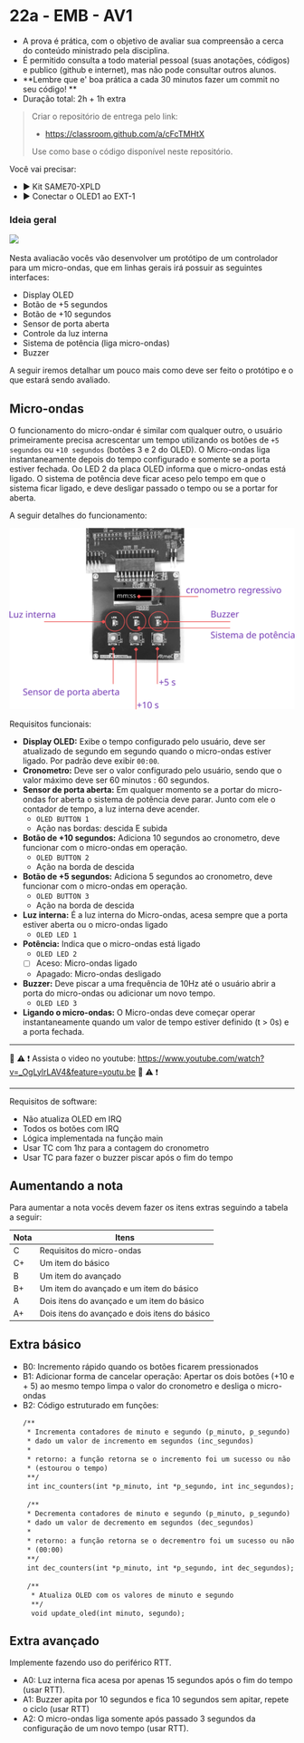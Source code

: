 # 22a - EMB - AV1

- A prova é prática, com o objetivo de avaliar sua compreensão a cerca do conteúdo ministrado pela disciplina. 
- É permitido consulta a todo material pessoal (suas anotações, códigos) e publico (github e internet), mas não pode consultar outros alunos.
- **Lembre que e' boa prática a cada 30 minutos fazer um commit no seu código! **
- Duração total: 2h + 1h extra

>  Criar o repositório de entrega pelo link:
>  - https://classroom.github.com/a/cFcTMHtX
>
>  Use como base o código disponível neste repositório.

Você vai precisar:

- ▶️ Kit SAME70-XPLD
- ▶️ Conectar o OLED1 ao EXT-1

### Ideia geral

![](https://m.media-amazon.com/images/I/81Qlt6DNbCL._AC_SX522_.jpg)

Nesta avaliacão vocês vão desenvolver um protótipo de um controlador para um micro-ondas, que em linhas gerais irá possuir as seguintes interfaces:

- Display OLED
- Botão de +5 segundos
- Botão de +10 segundos
- Sensor de porta aberta
- Controle da luz interna 
- Sistema de potência (liga micro-ondas)
- Buzzer 

A seguir iremos detalhar um pouco mais como deve ser feito o protótipo e o que estará sendo avaliado.

## Micro-ondas

O funcionamento do micro-ondar é similar com qualquer outro, o usuário primeiramente precisa acrescentar um tempo utilizando os botões de `+5 segundos` ou `+10 segundos` (botões 3 e 2 do OLED). O Micro-ondas liga instantaneamente depois do tempo configurado e somente se a porta estiver fechada. Oo LED 2 da placa OLED informa que o micro-ondas está ligado. O sistema de potência deve ficar aceso pelo tempo em que o sistema ficar ligado, e deve desligar passado o tempo ou se a portar for aberta.

A seguir detalhes do funcionamento:

![](diagrama.png)

Requisitos funcionais:

- **Display OLED:** Exibe o tempo configurado pelo usuário, deve ser atualizado de segundo em segundo quando o micro-ondas estiver ligado. Por padrão deve exibir `00:00`.
- **Cronometro:** Deve ser o valor configurado pelo usuário, sendo que o valor máximo deve ser 60 minutos : 60 segundos. 
- **Sensor de porta aberta:** Em qualquer momento se a portar do micro-ondas for aberta o sistema de potência deve parar. Junto com ele o contador de tempo, a luz interna deve acender.
    - `OLED BUTTON 1`
    - Ação nas bordas: descida E subida
- **Botão de +10 segundos:** Adiciona 10 segundos ao cronometro, deve funcionar com o micro-ondas em operação.
   - `OLED BUTTON 2`
   - Ação na borda de descida 
- **Botão de +5 segundos:** Adiciona 5 segundos ao cronometro, deve funcionar com o micro-ondas em operação.
   - `OLED BUTTON 3`
   - Ação na borda de descida 
- **Luz interna:** É a luz interna do Micro-ondas, acesa sempre que a porta estiver aberta ou o micro-ondas ligado
    - `OLED LED 1`
- **Potência:** Indica que o micro-ondas está ligado
    - `OLED LED 2`
    - [ ] Aceso: Micro-ondas ligado
    - Apagado: Micro-ondas desligado
- **Buzzer:** Deve piscar a uma frequência de 10Hz até o usuário abrir a porta do micro-ondas ou adicionar um novo tempo.
    - `OLED LED 3`
- **Ligando o micro-ondas:** O Micro-ondas deve começar operar instantaneamente quando um valor de tempo estiver definido (t > 0s) e a porta fechada.

-------------------

🎥 ⚠️ ❗ Assista o video no youtube: https://www.youtube.com/watch?v=_OgLylrLAV4&feature=youtu.be 🎥 ⚠️ ❗

-------------------

Requisitos de software:

- Não atualiza OLED em IRQ
- Todos os botões com IRQ
- Lógica implementada na função main
- Usar TC com 1hz para a contagem do cronometro
- Usar TC para fazer o buzzer piscar após o fim do tempo

## Aumentando a nota

Para aumentar a nota vocês devem fazer os itens extras
seguindo a tabela a seguir:

| Nota | Itens                                         |
|------|-----------------------------------------------|
| C    | Requisitos do micro-ondas                     |
| C+   | Um item do básico                             |
| B    | Um item do avançado                           |
| B+   | Um item do avançado e um item do básico       |
| A    | Dois itens do avançado e um item do básico    |
| A+   | Dois itens do avançado e dois itens do básico |

## Extra básico 

- B0: Incremento rápido quando os botões ficarem pressionados
- B1: Adicionar forma de cancelar operação: Apertar os dois botões (+10 e + 5) ao mesmo tempo limpa o valor do cronometro e desliga o micro-ondas
- B2: Código estruturado em funções:
    ```
    /**
     * Incrementa contadores de minuto e segundo (p_minuto, p_segundo)
     * dado um valor de incremento em segundos (inc_segundos)
     *
     * retorno: a função retorna se o incremento foi um sucesso ou não 
     * (estourou o tempo)
     **/
     int inc_counters(int *p_minuto, int *p_segundo, int inc_segundos);
    
     /**
     * Decrementa contadores de minuto e segundo (p_minuto, p_segundo)
     * dado um valor de decremento em segundos (dec_segundos)
     *
     * retorno: a função retorna se o decrementro foi um sucesso ou não 
     * (00:00)
     **/
     int dec_counters(int *p_minuto, int *p_segundo, int dec_segundos);
     
     /**
      * Atualiza OLED com os valores de minuto e segundo
      **/
      void update_oled(int minuto, segundo);
    ```
    
## Extra avançado

Implemente fazendo uso do periférico RTT.

- A0: Luz interna fica acesa por apenas 15 segundos após o fim do tempo (usar RTT).
- A1: Buzzer apita por 10 segundos e fica 10 segundos sem apitar, repete o ciclo (usar RTT)
- A2: O micro-ondas liga somente após passado 3 segundos da configuração de um novo tempo (usar RTT).
